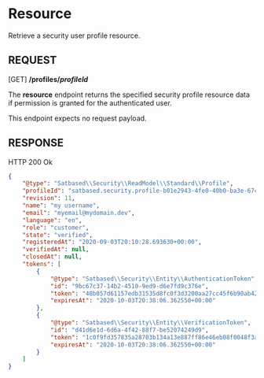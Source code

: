 # Resource
Retrieve a security user profile resource.

REQUEST
---

[GET] **/profiles/*profileId***

The **resource** endpoint returns the specified security profile resource data if permission is granted for the authenticated user.

This endpoint expects no request payload.


RESPONSE
---
HTTP 200 Ok

```json
{
    "@type": "Satbased\\Security\\ReadModel\\Standard\\Profile",
    "profileId": "satbased.security.profile-b01e2943-4fe0-40b0-ba3e-67cf1081476e",
    "revision": 11,
    "name": "my username",
    "email": "myemail@mydomain.dev",
    "language": "en",
    "role": "customer",
    "state": "verified",
    "registeredAt": "2020-09-03T20:10:28.693630+00:00",
    "verifiedAt": null,
    "closedAt": null,
    "tokens": [
        {
            "@type": "Satbased\\Security\\Entity\\AuthenticationToken",
            "id": "9bc67c37-14b2-4510-9ed9-d6e7fd9c376e",
            "token": "48b057d61157edb31535d8fc0f3d3200aa27cc45f6b90ab42f401e6c5fa3da3c",
            "expiresAt": "2020-10-03T20:38:06.362550+00:00"
        },
        {
            "@type": "Satbased\\Security\\Entity\\VerificationToken",
            "id": "d41d6e1d-6d6a-4f42-88f7-be52074249d9",
            "token": "1c0f9fd357835a28703b134a13e887ff86e46eb08f0048f3aaaeb87f4c62625c",
            "expiresAt": "2020-10-03T20:38:06.362550+00:00"
        }
    ]
}
```